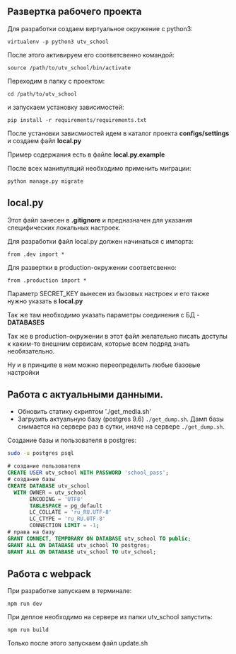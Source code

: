 ## Развертка рабочего проекта
Для разработки создаем виртуальное окружение с python3:

`virtualenv -p python3 utv_school`

После этого активируем его соответсвенно командой:

`source /path/to/utv_school/bin/activate`

Переходим в папку с проектом:

`cd /path/to/utv_school`

и запускаем установку зависимостей:

`pip install -r requirements/requirements.txt`

После установки зависмиостей идем в каталог проекта **configs/settings** и создаем файл **local.py**

Пример содержания есть в файле **local.py.example**

После всех манипуляций необходимо применить миграции:

`python manage.py migrate`

## local.py
Этот файл занесен в **.gitignore** и предназначен для указания специфических локальных настроек.

Для разработки файл local.py должен начинаться с импорта:

`from .dev import *`

Для развертки в production-окружении соответсвенно:

`from .production import *`

Параметр SECRET_KEY вынесен из бызовых настроек и его также нужно указать в **local.py** 

Так же там необходимо указать параметры соединения с БД - **DATABASES**

Так же в production-окружении в этот файл желательно писать доступы к каким-то внешним сервисам, которые всем подряд знать необязательно.

Ну и в принципе в нем можно переопределить любые базовые настройки


## Работа с актуальными данными.
- Обновить статику скриптом './get_media.sh'
- Загрузить актуальную базу (postgres 9.6) `./get_dump.sh`. Дамп базы снимается на сервере раз в сутки, иначе на сервере `./get_dump.sh`.

Создание базы и пользователя в postgres:

```bash
sudo -u postgres psql
```

```SQL
# создание пользователя
CREATE USER utv_school WITH PASSWORD 'school_pass';
# создание базы
CREATE DATABASE utv_school
  WITH OWNER = utv_school
       ENCODING = 'UTF8'
       TABLESPACE = pg_default
       LC_COLLATE = 'ru_RU.UTF-8'
       LC_CTYPE = 'ru_RU.UTF-8'
       CONNECTION LIMIT = -1;
# права на базу
GRANT CONNECT, TEMPORARY ON DATABASE utv_school TO public;
GRANT ALL ON DATABASE utv_school TO postgres;
GRANT ALL ON DATABASE utv_school TO utv_school;
```

## Работа с webpack
При разработке запускаем в терминале:

`npm run dev`

При деплое необходимо на сервере из папки utv_school запустить:

`npm run build`

Только после этого запускаем файл update.sh